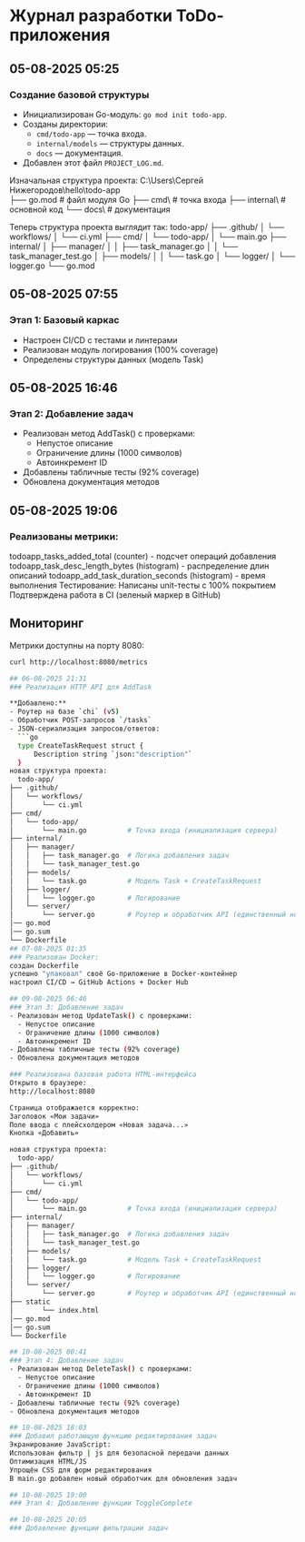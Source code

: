 # Журнал разработки ToDo-приложения

## 05-08-2025 05:25
### Создание базовой структуры
- Инициализирован Go-модуль: `go mod init todo-app`.
- Созданы директории:
  - `cmd/todo-app` — точка входа.
  - `internal/models` — структуры данных.
  - `docs` — документация.
- Добавлен этот файл `PROJECT_LOG.md`.

Изначальная структура проекта:
C:\Users\Сергей Нижегородов\hello\todo-app\
├── go.mod          # файл модуля Go
├── cmd\            # точка входа
├── internal\       # основной код
└── docs\           # документация

Теперь структура проекта выглядит так:
todo-app/
├── .github/
│   └── workflows/
│       └── ci.yml
├── cmd/
│   └── todo-app/
│       └── main.go
├── internal/
│   ├── manager/
│   │   ├── task_manager.go
│   │   └── task_manager_test.go
│   ├── models/
│   │   └── task.go
│   └── logger/
│       └── logger.go
└── go.mod

## 05-08-2025 07:55  
### Этап 1: Базовый каркас  
- Настроен CI/CD с тестами и линтерами  
- Реализован модуль логирования (100% coverage)  
- Определены структуры данных (модель Task)

## 05-08-2025 16:46  
### Этап 2: Добавление задач  
- Реализован метод AddTask() с проверками:
  - Непустое описание
  - Ограничение длины (1000 символов)
  - Автоинкремент ID
- Добавлены табличные тесты (92% coverage)
- Обновлена документация методов

## 05-08-2025 19:06
### Реализованы метрики:
todoapp_tasks_added_total (counter) - подсчет операций добавления
todoapp_task_desc_length_bytes (histogram) - распределение длин описаний
todoapp_add_task_duration_seconds (histogram) - время выполнения
Тестирование:
Написаны unit-тесты с 100% покрытием
Подтверждена работа в CI (зеленый маркер в GitHub)
## Мониторинг
Метрики доступны на порту 8080:
```bash
curl http://localhost:8080/metrics

## 06-08-2025 21:31
### Реализация HTTP API для AddTask

**Добавлено:**
- Роутер на базе `chi` (v5)
- Обработчик POST-запросов `/tasks`
- JSON-сериализация запросов/ответов:
  ```go
  type CreateTaskRequest struct {
      Description string `json:"description"`
  }
новая структура проекта:
  todo-app/
├── .github/
│   └── workflows/
│       └── ci.yml
├── cmd/
│   └── todo-app/
│       └── main.go          # Точка входа (инициализация сервера)
├── internal/
│   ├── manager/
│   │   ├── task_manager.go  # Логика добавления задач
│   │   └── task_manager_test.go
│   ├── models/
│   │   └── task.go          # Модель Task + CreateTaskRequest
│   ├── logger/
│   │   └── logger.go        # Логирование
│   └── server/
│       └── server.go        # Роутер и обработчик API (единственный новый файл!)
│── go.mod
│── go.sum
└── Dockerfile
## 07-08-2025 01:35
### Реализован Docker:
создан Dockerfile
успешно "упаковал" своё Go-приложение в Docker-контейнер
настроил CI/CD → GitHub Actions + Docker Hub

## 09-08-2025 06:46  
### Этап 3: Добавление задач 
- Реализован метод UpdateTask() с проверками:
  - Непустое описание
  - Ограничение длины (1000 символов)
  - Автоинкремент ID
- Добавлены табличные тесты (92% coverage)
- Обновлена документация методов

### Реализована базовая работа HTML-интерфейса
Открыто в браузере:
http://localhost:8080

Страница отображается корректно:
Заголовок «Мои задачи»
Поле ввода с плейсхолдером «Новая задача...»
Кнопка «Добавить»

новая структура проекта:
  todo-app/
├── .github/
│   └── workflows/
│       └── ci.yml
├── cmd/
│   └── todo-app/
│       └── main.go          # Точка входа (инициализация сервера)
├── internal/
│   ├── manager/
│   │   ├── task_manager.go  # Логика добавления задач
│   │   └── task_manager_test.go
│   ├── models/
│   │   └── task.go          # Модель Task + CreateTaskRequest
│   ├── logger/
│   │   └── logger.go        # Логирование
│   └── server/
│       └── server.go        # Роутер и обработчик API (единственный новый файл!)
├── static
│       └── index.html
│── go.mod
│── go.sum
└── Dockerfile

## 10-08-2025 00:41  
### Этап 4: Добавление задач 
- Реализован метод DeleteTask() с проверками:
  - Непустое описание
  - Ограничение длины (1000 символов)
  - Автоинкремент ID
- Добавлены табличные тесты (92% coverage)
- Обновлена документация методов

## 10-08-2025 18:03
### Добавил работающую функцию редактирования задач
Экранирование JavaScript:
Использован фильтр | js для безопасной передачи данных
Оптимизация HTML/JS
Упрощён CSS для форм редактирования
В main.go добавлен новый обработчик для обновления задач

## 10-08-2025 19:00
### Этап 4: Добавление функции ToggleComplete

## 10-08-2025 20:05
### Добавление функции фильтрации задач